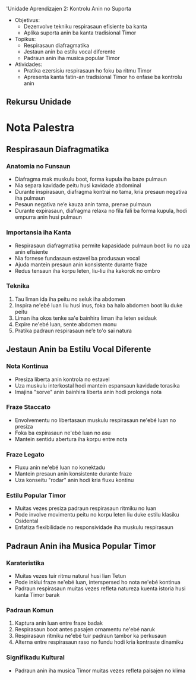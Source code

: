 'Unidade Aprendizajen 2: Kontrolu Anin no Suporta
- Objetivus:
  * Dezenvolve tekniku respirasaun efisiente ba kanta
  * Aplika suporta anin ba kanta tradisional Timor
- Topikus:
  * Respirasaun diafragmatika
  * Jestaun anin ba estilu vocal diferente
  * Padraun anin iha musica popular Timor
- Atividades:
  * Pratika ezersisiu respirasaun ho foku ba ritmu Timor
  * Apresenta kanta fatin-an tradisional Timor ho enfase ba kontrolu anin

## Rekursu Unidade

# Nota Palestra

## Respirasaun Diafragmatika

### Anatomia no Funsaun
- Diafragma mak muskulu boot, forma kupula iha baze pulmaun
- Nia separa kavidade peitu husi kavidade abdominal
- Durante inspirasaun, diafragma kontrai no tama, kria presaun negativa iha pulmaun
- Pesaun negativa ne’e kauza anin tama, prenxe pulmaun
- Durante expirasaun, diafragma relaxa no fila fali ba forma kupula, hodi empurra anin husi pulmaun

### Importansia iha Kanta
- Respirasaun diafragmatika permite kapasidade pulmaun boot liu no uza anin efisiente
- Nia fornese fundasaun estavel ba produsaun vocal
- Ajuda mantein presaun anin konsistente durante fraze
- Redus tensaun iha korpu leten, liu-liu iha kakorok no ombro

### Teknika
1. Tau liman ida iha peitu no seluk iha abdomen
2. Inspira ne'ebé luan liu husi inus, foka ba halo abdomen boot liu duke peitu
3. Liman iha okos tenke sa'e bainhira liman iha leten seidauk
4. Expire ne'ebé luan, sente abdomen monu
5. Pratika padraun respirasaun ne’e to'o sai natura

## Jestaun Anin ba Estilu Vocal Diferente

### Nota Kontinua
- Presiza liberta anin kontrola no estavel
- Uza muskulu interkostal hodi mantein espansaun kavidade torasika
- Imajina "sorve" anin bainhira liberta anin hodi prolonga nota

### Fraze Staccato
- Envolvementu no libertasaun muskulu respirasaun ne'ebé luan no presiza
- Foka ba expirasaun ne'ebé luan no asu
- Mantein sentidu abertura iha korpu entre nota

### Fraze Legato
- Fluxu anin ne'ebé luan no konektadu
- Mantein presaun anin konsistente durante fraze
- Uza konseitu "rodar" anin hodi kria fluxu kontinu

### Estilu Popular Timor
- Muitas vezes presiza padraun respirasaun ritmiku no luan
- Pode involve movimentu peitu no korpu leten liu duke estilu klasiku Osidental
- Enfatiza flexibilidade no responsividade iha muskulu respirasaun

## Padraun Anin iha Musica Popular Timor

### Karateristika
- Muitas vezes tuir ritmu natural husi lian Tetun
- Pode inklui fraze ne'ebé luan, interspersed ho nota ne'ebé kontinua
- Padraun respirasaun muitas vezes refleta natureza kuenta istoria husi kanta Timor barak

### Padraun Komun
1. Kaptura anin luan entre fraze badak
2. Respirasaun boot antes pasajen ornamentu ne'ebé naruk
3. Respirasaun ritmiku ne'ebé tuir padraun tambor ka perkusaun
4. Alterna entre respirasaun raso no fundu hodi kria kontraste dinamiku

### Signifikadu Kultural
- Padraun anin iha musica Timor muitas vezes refleta paisajen no klima